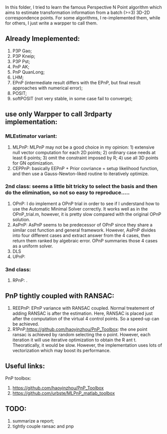 In this folder, I tried to learn the famous Perspective N Point algorithm which aims to estimate transformation information from a batch (>=3) 3D-2D correspondence points.
For some algorithms, I re-implemented them, while for others, I just write a warpper to call them.

## Already Imeplemented:
1. P3P Gao;
2. P3P Kneip;
3. P3P Pst;
4. PnP AK;
5. PnP QuanLong;
6. LHM;
7. EPnP (intermediate result differs with the EPnP, but final result approaches with numerical error);
8. POSIT;
9. softPOSIT (not very stable, in some case fail to converge);

## use only Warpper to call 3rdparty implementation:
### MLEstimator variant:
1. MLPnP: MLPnP may not be a good choice in my opinion: 1) extensive null vector computation for each 2D points; 2) ordinary case needs at least 6 points; 3) omit the constraint imposed by R; 4) use all 3D points for GN optimization.
2. CEPPnP: basically EEPnP + Prior covriance = setup likelihood function, and then use a Gauss-Newton-liked routine to iteratively optimize.
### 2nd class: seems a little bit tricky to select the basis and then do the elimination, so not so easy to reproduce.....
1. OPnP: I do implement a OPnP trial in order to see if I understand how to use the Automatic Minimal Solver correctly. It works well as in the OPnP_trial.m, however, it is pretty slow compared with the original OPnP solution. 
2. AsPnP: AsPnP seems to be predecessor of OPnP since they share a similar cost function and general framework. However, AsPnP divides into four different cases and extract answer from the 4 cases, then return them ranked by algebraic error. OPnP summaries those 4 cases as a uniform solver.
3. DLS
4. UPnP: 
### 3nd class: 
1. RPnP: .

## PnP tightly coupled with RANSAC:
1. REEPnP: EPnP variance with RANSAC coupled. Normal treatement of adding RANSAC is after the estimation. Here, RANSAC is placed just after the computation of the virtual 4 control points. So a speed-up can be achieved.
2. R1PnP;https://github.com/haoyinzhou/PnP_Toolbox: the one point ransac is achieved by random selecting the o point. However, each iteration it will use iterative optimization to obtain the R ant t. Theoratically, it would be slow. However, the implementation uses lots of vectorization which may boost its performance. 

## Useful links:
PnP toolbox: 
1. https://github.com/haoyinzhou/PnP_Toolbox
2. https://github.com/urbste/MLPnP_matlab_toolbox

## TODO: 
1. summarize a report;
2. tightly couple ransac and pnp
